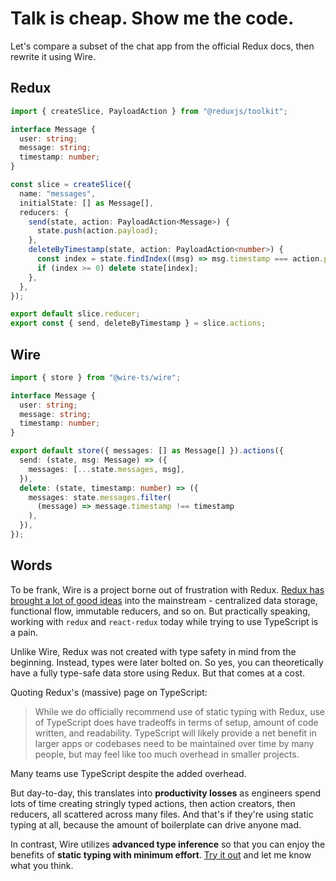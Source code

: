 ---
---

# Talk is cheap. Show me the code.

Let's compare a subset of the chat app from the official Redux docs, then rewrite it using Wire.

## Redux

```ts
import { createSlice, PayloadAction } from "@reduxjs/toolkit";

interface Message {
  user: string;
  message: string;
  timestamp: number;
}

const slice = createSlice({
  name: "messages",
  initialState: [] as Message[],
  reducers: {
    send(state, action: PayloadAction<Message>) {
      state.push(action.payload);
    },
    deleteByTimestamp(state, action: PayloadAction<number>) {
      const index = state.findIndex((msg) => msg.timestamp === action.payload);
      if (index >= 0) delete state[index];
    },
  },
});

export default slice.reducer;
export const { send, deleteByTimestamp } = slice.actions;
```

## Wire

```ts
import { store } from "@wire-ts/wire";

interface Message {
  user: string;
  message: string;
  timestamp: number;
}

export default store({ messages: [] as Message[] }).actions({
  send: (state, msg: Message) => ({
    messages: [...state.messages, msg],
  }),
  delete: (state, timestamp: number) => ({
    messages: state.messages.filter(
      (message) => message.timestamp !== timestamp
    ),
  }),
});
```

## Words

To be frank, Wire is a project borne out of frustration with Redux. <u>Redux has brought a lot of good ideas</u> into the mainstream - centralized data storage, functional flow, immutable reducers, and so on. But practically speaking, working with `redux` and `react-redux` today while trying to use TypeScript is a pain.


Unlike Wire, Redux was not created with type safety in mind from the beginning. Instead, types were later bolted on. So yes, you can theoretically have a fully type-safe data store using Redux. But that comes at a cost.

Quoting Redux's (massive) page on TypeScript:

> While we do officially recommend use of static typing with Redux, use of TypeScript does have tradeoffs in terms of setup, amount of code written, and readability. TypeScript will likely provide a net benefit in larger apps or codebases need to be maintained over time by many people, but may feel like too much overhead in smaller projects.

Many teams use TypeScript despite the added overhead.

But day-to-day, this translates into **productivity losses** as engineers spend lots of time creating stringly typed actions, then action creators, then reducers, all scattered across many files. And that's if they're using static typing at all, because the amount of boilerplate can drive anyone mad.

In contrast, Wire utilizes **advanced type inference** so that you can enjoy the benefits of **static typing with minimum effort**. [Try it out](/docs) and let me know what you think.
